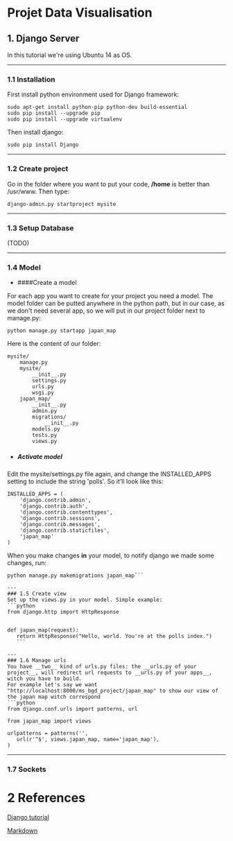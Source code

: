 # Projet Data Visualisation


## 1. Django Server
In this tutorial we're using Ubuntu 14 as OS.

---
### 1.1 Installation
First install python environment used for Django framework:
```
sudo apt-get install python-pip python-dev build-essential
sudo pip install --upgrade pip
sudo pip install --upgrade virtualenv
```
Then install django:
```
sudo pip install Django
```
---
### 1.2 Create project
Go in the folder where you want to put your code, __/home__ is better than /usr/www. Then type:
```
django-admin.py startproject mysite
```
---
### 1.3 Setup Database
(TODO)

---
### 1.4 Model
* ####Create a model

For each app you want to create for your project you need a model. The model folder can be putted anywhere in the python path, but in our case, as we don't need several app, so we will put in our project folder next to manage.py:
```
python manage.py startapp japan_map
```
Here is the content of our folder:
```
mysite/
    manage.py
    mysite/
        __init__.py
        settings.py
        urls.py
        wsgi.py
    japan_map/
        __init__.py
        admin.py
        migrations/
            __init__.py
        models.py
        tests.py
        views.py
```
* ##### Activate model

Edit the mysite/settings.py file again, and change the INSTALLED_APPS setting to include the string 'polls'. So it’ll look like this:
```
INSTALLED_APPS = (
    'django.contrib.admin',
    'django.contrib.auth',
    'django.contrib.contenttypes',
    'django.contrib.sessions',
    'django.contrib.messages',
    'django.contrib.staticfiles',
    'japan_map'
)
```
When you make changes __in__ your model, to notify django we made some changes, run:
 ```
 python manage.py makemigrations japan_map```

---
### 1.5 Create view
Set up the views.py in your model. Simple example:
```python
from django.http import HttpResponse


def japan_map(request):
    return HttpResponse("Hello, world. You're at the polls index.")
    ```

---
### 1.6 Manage urls
You have __two__ kind of urls.py files: the __urls.py of your project__, will redirect url requests to __urls.py of your apps__, witch you have to build.
For example let's say we want "http://localhost:8000/ms_bgd_project/japan_map" to show our view of the japan map witch correspond
```python
from django.conf.urls import patterns, url

from japan_map import views

urlpatterns = patterns('',
    url(r'^$', views.japan_map, name='japan_map'),
)
```


---
### 1.7 Sockets




# 2 References
[Django tutorial](https://docs.djangoproject.com/en/1.7/intro/tutorial01/)

[Markdown](https://github.com/adam-p/markdown-here/wiki/Markdown-Cheatsheet)
